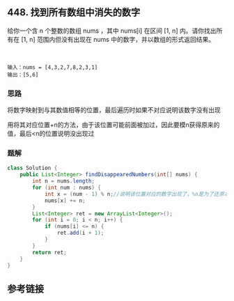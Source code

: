 ## 448. 找到所有数组中消失的数字
给你一个含 n 个整数的数组 nums ，其中 nums[i] 在区间 [1, n] 内。请你找出所有在 [1, n] 范围内但没有出现在 nums 中的数字，并以数组的形式返回结果。

 
```
输入：nums = [4,3,2,7,8,2,3,1]
输出：[5,6]
```

### 思路
将数字映射到与其数值相等的位置，最后遍历时如果不对应说明该数字没有出现

用将其对应位置+n的方法，由于该位置可能前面被加过，因此要模n获得原来的值，最后<n的位置说明没出现过
### 题解
```java
class Solution {
    public List<Integer> findDisappearedNumbers(int[] nums) {
        int n = nums.length;
        for (int num : nums) {
            int x = (num - 1) % n;//说明该位置对应的数字出现了，%n是为了还原本来的数字
            nums[x] += n;
        }
        List<Integer> ret = new ArrayList<Integer>();
        for (int i = 0; i < n; i++) {
            if (nums[i] <= n) {
                ret.add(i + 1);
            }
        }
        return ret;
    }
}
```
## 参考链接